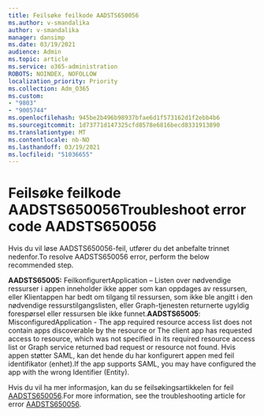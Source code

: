 ```yaml
---
title: Feilsøke feilkode AADSTS650056
ms.author: v-smandalika
author: v-smandalika
manager: dansimp
ms.date: 03/19/2021
audience: Admin
ms.topic: article
ms.service: o365-administration
ROBOTS: NOINDEX, NOFOLLOW
localization_priority: Priority
ms.collection: Adm_O365
ms.custom:
- "9803"
- "9005744"
ms.openlocfilehash: 945be2b496b98937bfae6d1f573162d1f2ebb4b6
ms.sourcegitcommit: 1d73771d147325cfd8578e6816becd8331913890
ms.translationtype: MT
ms.contentlocale: nb-NO
ms.lasthandoff: 03/19/2021
ms.locfileid: "51036655"
---
```

# <a name="troubleshoot-error-code-aadsts650056"></a><span data-ttu-id="ef674-102">Feilsøke feilkode AADSTS650056</span><span class="sxs-lookup"><span data-stu-id="ef674-102">Troubleshoot error code AADSTS650056</span></span>

<span data-ttu-id="ef674-103">Hvis du vil løse AADSTS650056-feil, utfører du det anbefalte trinnet nedenfor.</span><span class="sxs-lookup"><span data-stu-id="ef674-103">To resolve AADSTS650056 error, perform the below recommended step.</span></span>

<span data-ttu-id="ef674-104">**AADSTS65005:** FeilkonfigurertApplication – Listen over nødvendige ressurser i appen inneholder ikke apper som kan oppdages av ressursen, eller Klientappen har bedt om tilgang til ressursen, som ikke ble angitt i den nødvendige ressurstilgangslisten, eller Graph-tjenesten returnerte ugyldig forespørsel eller ressursen ble ikke funnet.</span><span class="sxs-lookup"><span data-stu-id="ef674-104">**AADSTS65005**: MisconfiguredApplication - The app required resource access list does not contain apps discoverable by the resource or The client app has requested access to resource, which was not specified in its required resource access list or Graph service returned bad request or resource not found.</span></span> <span data-ttu-id="ef674-105">Hvis appen støtter SAML, kan det hende du har konfigurert appen med feil identifikator (enhet).</span><span class="sxs-lookup"><span data-stu-id="ef674-105">If the app supports SAML, you may have configured the app with the wrong Identifier (Entity).</span></span>

<span data-ttu-id="ef674-106">Hvis du vil ha mer informasjon, kan du se feilsøkingsartikkelen for feil [AADSTS650056](https://docs.microsoft.com/troubleshoot/azure/active-directory/error-code-aadsts650056-misconfigured-app).</span><span class="sxs-lookup"><span data-stu-id="ef674-106">For more information, see the troubleshooting article for error [AADSTS650056](https://docs.microsoft.com/troubleshoot/azure/active-directory/error-code-aadsts650056-misconfigured-app).</span></span>
